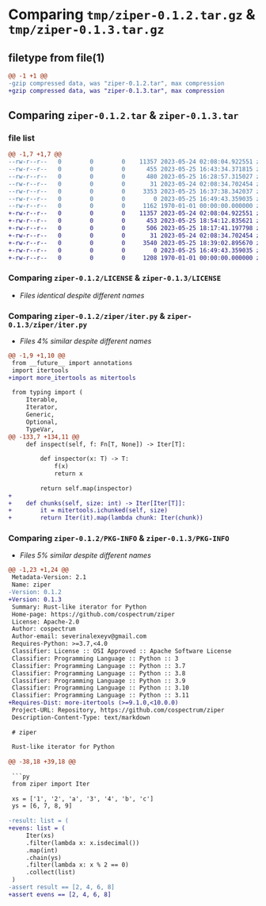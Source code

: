 # Comparing `tmp/ziper-0.1.2.tar.gz` & `tmp/ziper-0.1.3.tar.gz`

## filetype from file(1)

```diff
@@ -1 +1 @@
-gzip compressed data, was "ziper-0.1.2.tar", max compression
+gzip compressed data, was "ziper-0.1.3.tar", max compression
```

## Comparing `ziper-0.1.2.tar` & `ziper-0.1.3.tar`

### file list

```diff
@@ -1,7 +1,7 @@
--rw-r--r--   0        0        0    11357 2023-05-24 02:08:04.922551 ziper-0.1.2/LICENSE
--rw-r--r--   0        0        0      455 2023-05-25 16:43:34.371815 ziper-0.1.2/README.md
--rw-r--r--   0        0        0      480 2023-05-25 16:28:57.315027 ziper-0.1.2/pyproject.toml
--rw-r--r--   0        0        0       31 2023-05-24 02:08:34.702454 ziper-0.1.2/ziper/__init__.py
--rw-r--r--   0        0        0     3353 2023-05-25 16:37:38.342037 ziper-0.1.2/ziper/iter.py
--rw-r--r--   0        0        0        0 2023-05-25 16:49:43.359035 ziper-0.1.2/ziper/py.typed
--rw-r--r--   0        0        0     1162 1970-01-01 00:00:00.000000 ziper-0.1.2/PKG-INFO
+-rw-r--r--   0        0        0    11357 2023-05-24 02:08:04.922551 ziper-0.1.3/LICENSE
+-rw-r--r--   0        0        0      453 2023-05-25 18:54:12.835621 ziper-0.1.3/README.md
+-rw-r--r--   0        0        0      506 2023-05-25 18:17:41.197798 ziper-0.1.3/pyproject.toml
+-rw-r--r--   0        0        0       31 2023-05-24 02:08:34.702454 ziper-0.1.3/ziper/__init__.py
+-rw-r--r--   0        0        0     3540 2023-05-25 18:39:02.895670 ziper-0.1.3/ziper/iter.py
+-rw-r--r--   0        0        0        0 2023-05-25 16:49:43.359035 ziper-0.1.3/ziper/py.typed
+-rw-r--r--   0        0        0     1208 1970-01-01 00:00:00.000000 ziper-0.1.3/PKG-INFO
```

### Comparing `ziper-0.1.2/LICENSE` & `ziper-0.1.3/LICENSE`

 * *Files identical despite different names*

### Comparing `ziper-0.1.2/ziper/iter.py` & `ziper-0.1.3/ziper/iter.py`

 * *Files 4% similar despite different names*

```diff
@@ -1,9 +1,10 @@
 from __future__ import annotations
 import itertools
+import more_itertools as mitertools
 
 from typing import (
     Iterable,
     Iterator,
     Generic,
     Optional,
     TypeVar,
@@ -133,7 +134,11 @@
     def inspect(self, f: Fn[T, None]) -> Iter[T]:
 
         def inspector(x: T) -> T:
             f(x)
             return x
 
         return self.map(inspector)
+
+    def chunks(self, size: int) -> Iter[Iter[T]]:
+        it = mitertools.ichunked(self, size)
+        return Iter(it).map(lambda chunk: Iter(chunk))
```

### Comparing `ziper-0.1.2/PKG-INFO` & `ziper-0.1.3/PKG-INFO`

 * *Files 5% similar despite different names*

```diff
@@ -1,23 +1,24 @@
 Metadata-Version: 2.1
 Name: ziper
-Version: 0.1.2
+Version: 0.1.3
 Summary: Rust-like iterator for Python
 Home-page: https://github.com/cospectrum/ziper
 License: Apache-2.0
 Author: cospectrum
 Author-email: severinalexeyv@gmail.com
 Requires-Python: >=3.7,<4.0
 Classifier: License :: OSI Approved :: Apache Software License
 Classifier: Programming Language :: Python :: 3
 Classifier: Programming Language :: Python :: 3.7
 Classifier: Programming Language :: Python :: 3.8
 Classifier: Programming Language :: Python :: 3.9
 Classifier: Programming Language :: Python :: 3.10
 Classifier: Programming Language :: Python :: 3.11
+Requires-Dist: more-itertools (>=9.1.0,<10.0.0)
 Project-URL: Repository, https://github.com/cospectrum/ziper
 Description-Content-Type: text/markdown
 
 # ziper
 
 Rust-like iterator for Python
 
@@ -38,18 +39,18 @@
 
 ```py
 from ziper import Iter
 
 xs = ['1', '2', 'a', '3', '4', 'b', 'c']
 ys = [6, 7, 8, 9]
 
-result: list = (
+evens: list = (
     Iter(xs)
     .filter(lambda x: x.isdecimal())
     .map(int)
     .chain(ys)
     .filter(lambda x: x % 2 == 0)
     .collect(list)
 )
-assert result == [2, 4, 6, 8]
+assert evens == [2, 4, 6, 8]
 ```
```


